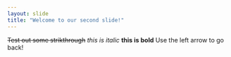 ```yaml
---
layout: slide
title: "Welcome to our second slide!"
---
```

~~Test out some strikthrough~~ *this is italic* **this is bold**
Use the left arrow to go back!
